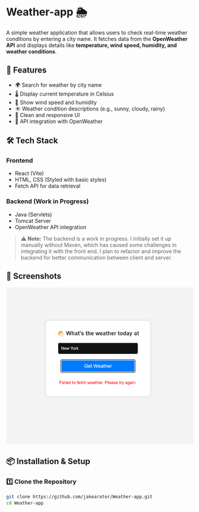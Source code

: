 # Weather-app 🌦

A simple weather application that allows users to check real-time weather conditions by entering a city name. It fetches data from the **OpenWeather API** and displays details like **temperature, wind speed, humidity, and weather conditions**.

## 🚀 Features

- 🌍 Search for weather by city name
- 🌡️ Display current temperature in Celsius
- 💨 Show wind speed and humidity
- ☀️ Weather condition descriptions (e.g., sunny, cloudy, rainy)
- 🎨 Clean and responsive UI
- 🔗 API integration with OpenWeather

## 🛠️ Tech Stack

### **Frontend**
- React (Vite)
- HTML, CSS (Styled with basic styles)
- Fetch API for data retrieval

### **Backend (Work in Progress)**
- Java (Servlets)
- Tomcat Server
- OpenWeather API integration

> **⚠️ Note:** The backend is a work in progress. I initially set it up manually without Maven, which has caused some challenges in integrating it with the front end. I plan to refactor and improve the backend for better communication between client and server.

## 📸 Screenshots
![Weather App Screenshot](frontend/public/screenshots/Screenshot%202025-03-16%20234101.png)



## 📦 Installation & Setup

### **1️⃣ Clone the Repository**
```sh
git clone https://github.com/jakearator/Weather-app.git
cd Weather-app
